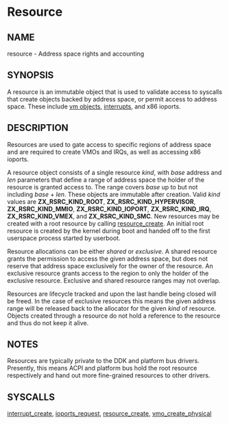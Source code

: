 # Resource

## NAME

resource - Address space rights and accounting

## SYNOPSIS

A resource is an immutable object that is used to validate access to syscalls
that create objects backed by address space, or permit access to address space.
These include [vm objects](vm_object.md), [interrupts](interrupts.md), and x86
ioports.

## DESCRIPTION

Resources are used to gate access to specific regions of address space and are
required to create VMOs and IRQs, as well as accessing x86 ioports.

A resource object consists of a single resource *kind*, with *base* address and
*len* parameters that define a range of address space the holder of the resource
is granted access to. The range covers *base* up to but not including *base* +
*len*.  These objects are immutable after creation. Valid *kind*  values are
**ZX_RSRC_KIND_ROOT**, **ZX_RSRC_KIND_HYPERVISOR**, **ZX_RSRC_KIND_MMIO**,
**ZX_RSRC_KIND_IOPORT**, **ZX_RSRC_KIND_IRQ**, **ZX_RSRC_KIND_VMEX**, and
**ZX_RSRC_KIND_SMC**. New resources may be created with a root resource by
calling [resource_create](../syscalls/resource_create.md). An initial root
resource is created by the kernel during boot and handed off to the first
userspace process started by userboot.

Resource allocations can be either *shared* or *exclusive*. A shared resource
grants the permission to access the given address space, but does not reserve
that address space exclusively for the owner of the resource. An exclusive
resource grants access to the region to only the holder of the exclusive
resource.  Exclusive and shared resource ranges may not overlap.

Resources are lifecycle tracked and upon the last handle being closed will be
freed. In the case of exclusive resources this means the given address range
will be released back to the allocator for the given *kind* of resource. Objects
created through a resource do not hold a reference to the resource and thus do
not keep it alive.

## NOTES

Resources are typically private to the DDK and platform bus drivers. Presently,
this means ACPI and platform bus hold the root resource respectively and hand
out more fine-grained resources to other drivers.

## SYSCALLS

[interrupt_create](../syscalls/interrupt_create.md),
[ioports_request](../syscalls/ioports_request.md),
[resource_create](../syscalls/resource_create.md),
[vmo_create_physical](../syscalls/vmo_create_physical.md)

